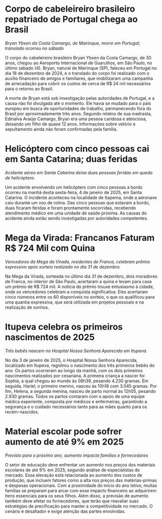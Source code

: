 # Corpo de cabeleireiro brasileiro repatriado de Portugal chega ao Brasil
*Bryan Ybsen da Costa Camargo, de Mairinque, morre em Portugal; translado ocorreu no sábado*

O corpo do cabeleireiro brasileiro Bryan Ybsen da Costa Camargo, de 30 anos, chegou ao Aeroporto Internacional de Guarulhos, em São Paulo, no último sábado (4). Bryan, natural de Mairinque (SP), faleceu em Portugal no dia 18 de dezembro de 2024, e o translado do corpo foi realizado com o auxílio financeiro de amigos e familiares, que mobilizaram uma campanha de arrecadação para cobrir os custos de cerca de R$ 24 mil necessários para o retorno ao Brasil.

A morte de Bryan está sob investigação pelas autoridades de Portugal, e a causa não foi divulgada até o momento. Ele havia se mudado para o país europeu em busca de oportunidades de trabalho, permanecendo fora do Brasil por aproximadamente três anos. Segundo relatos de sua madrasta, Edinalva Araújo Camargo, Bryan era uma pessoa caridosa e atenciosa, deixando um filho de quase 12 anos. Informações sobre velório e sepultamento ainda não foram confirmadas pela família.

# Helicóptero com cinco pessoas cai em Santa Catarina; duas feridas
*Acidente aéreo em Santa Catarina deixa duas pessoas feridas em queda de helicóptero.*

Um acidente envolvendo um helicóptero com cinco pessoas a bordo ocorreu na manhã desta sexta-feira, 4 de janeiro de 2025, em Santa Catarina. O incidente aconteceu na localidade de Itapema, onde a aeronave caiu durante um voo de rotina. Das cinco pessoas que estavam a bordo, duas ficaram feridas e foram prontamente socorridas, recebendo atendimento médico em uma unidade de saúde próxima. As causas do acidente ainda estão sendo investigadas por autoridades competentes.

# Mega da Virada: Francanos Faturam R$ 724 Mil com Quina
*Vencedores da Mega da Virada, residentes de Franca, celebram prêmio expressivo após sorteio realizado no dia 31 de dezembro.*

Na Mega da Virada, sorteada no último dia 31 de dezembro, dois moradores de Franca, no interior de São Paulo, acertaram a quina e levam para casa um prêmio de R$ 724 mil. A notícia do prêmio trouxe entusiasmo à cidade, onde os vencedores celebram a conquista significativa. Eles acertaram cinco números entre os 60 disponíveis no sorteio, o que os qualificou para uma quantia expressiva, que será utilizada em projetos pessoais e na realização de sonhos.

# Itupeva celebra os primeiros nascimentos de 2025
*Três bebês nascem no Hospital Nossa Senhora Aparecida em Itupeva.*

No dia 3 de janeiro de 2025, o Hospital Nossa Senhora Aparecida, localizado em Itupeva, registrou o nascimento dos três primeiros bebês do ano. Os partos ocorreram ao longo da manhã, com os dois primeiros nascimentos realizados por cesariana. A primeira criança a nascer foi Sophia, a qual chegou ao mundo às 08h39, pesando 4.230 gramas. Em seguida, Hariel, o primeiro menino, nasceu às 10h18 com 3.045 gramas. Por fim, Helena, a segunda menina, nasceu de parto normal às 12h05, pesando 2.930 gramas. Todos os partos contaram com o apoio de uma equipe médica experiente, composta por médicos e enfermeiras, garantindo a segurança e o cuidado necessários tanto para as mães quanto para os recém-nascidos.

# Material escolar pode sofrer aumento de até 9% em 2025
*Previsto para o próximo ano, aumento impacta famílias e fornecedores*

O setor de educação deve enfrentar um aumento nos preços dos materiais escolares de até 9% em 2025, segundo análise de especialistas do mercado. Essa elevação está relacionada ao aumento dos custos de produção, que incluem fatores como a alta nos preços das matérias-primas e despesas operacionais. Com a proximidade do início do ano letivo, muitas famílias se preparam para arcar com esse impacto financeiro ao adquirirem itens essenciais para os seus filhos. Além disso, a previsão de aumento também deve afetar os fornecedores, que terão que reavaliar suas estratégias de precificação para manter a competitividade no mercado. O cenário é desafiador e exige atenção das partes envolvidas.

